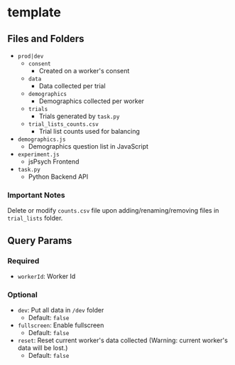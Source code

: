 # template

## Files and Folders

- `prod|dev`
  - `consent`
    - Created on a worker's consent
  - `data`
    - Data collected per trial
  - `demographics`
    - Demographics collected per worker
  - `trials`
    - Trials generated by `task.py`
  - `trial_lists_counts.csv`
    - Trial list counts used for balancing
- `demographics.js`
  - Demographics question list in JavaScript
- `experiment.js`
  - jsPsych Frontend
- `task.py`
  - Python Backend API

### Important Notes

Delete or modify `counts.csv` file upon adding/renaming/removing files in `trial_lists` folder.

## Query Params

### Required

- `workerId`: Worker Id

### Optional

- `dev`: Put all data in `/dev` folder
  - Default: `false`
- `fullscreen`: Enable fullscreen
  - Default: `false`
- `reset`: Reset current worker's data collected (Warning: current worker's data will be lost.)
  - Default: `false`
